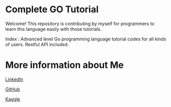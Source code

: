 # Complete GO Tutorial

Welcome! This repository is contributing by myself for programmers to learn this language easily with those tutorials.

Index : Advanced level Go programming language tutorial codes for all kinds of users. Restful API included.

# More information about Me

[LinkedIn](https://www.linkedin.com/in/emiryarkinyaman/)

[GitHub](https://github.com/WEINOOSE)

[Kaggle](https://www.kaggle.com/weinoose)
